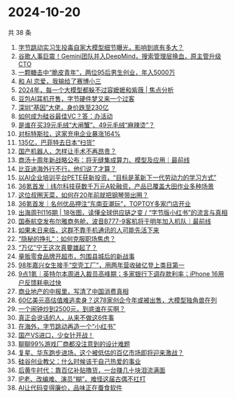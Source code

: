 # 2024-10-20

共 38 条

<!-- BEGIN 36KR -->
<!-- 最后更新时间 2024-10-20 09:28:15 +0800 -->
1. [字节跳动实习生投毒自家大模型细节曝光，影响到底有多大？](https://36kr.com/p/2998717634655363)
1. [谷歌人事巨震！Gemini团队并入DeepMind，搜索管理层换血，原主管升级CTO](https://36kr.com/p/2998051674503552)
1. [一颗糖击中“脆皮青年”，两位95后男生创业，年入5000万](https://36kr.com/p/2998107617786243)
1. [和 AI 恋爱，我输给了赛博小三](https://36kr.com/p/2998853715474825)
1. [2024年，每一个大模型都躲不过容嬷嬷和紫薇  | 焦点分析](https://36kr.com/p/2998747786115458)
1. [豆包AI耳机开售，字节硬件梦又来一个过客](https://36kr.com/p/2997971658831488)
1. [深圳“基因”大佬，身价跌至230亿](https://36kr.com/p/2998734060991620)
1. [如何成为硅谷最佳VC？答：办活动](https://36kr.com/p/2998831179135112)
1. [是谁在买39元毛绒“大闸蟹”、49元毛绒“麻辣烫”？](https://36kr.com/p/2998819360159879)
1. [对标特斯拉，这家充电企业暴涨164%](https://36kr.com/p/2997990287505282)
1. [135亿，巴菲特去日本“扫货”](https://36kr.com/p/2998814027806856)
1. [国产机器人，怎样让手术不再昂贵？](https://36kr.com/p/2997968228447880)
1. [商汤十周年新战略公布：将无缝集成算力、模型及应用｜最前线](https://36kr.com/p/2998885918636416)
1. [比亚迪海外行不行，他们说了才算？](https://36kr.com/p/2996293885484680)
1. [以AI企业培训平台PETE获新投资，“目标是革新下一代劳动力的学习方式”](https://36kr.com/p/2998032786225033)
1. [36氪首发｜纬尔科技获数千万元A轮融资，产品已覆盖大田作业多种场景](https://36kr.com/p/2997720301072003)
1. [这位叔圈天菜，如何在20年前就把钢琴带出圈？](https://36kr.com/p/2996443776757381)
1. [36氪首发｜名创优品押注“东南亚潮玩”，TOPTOY多家门店开业](https://36kr.com/p/2999153941936259)
1. [出海周刊116期 | 18张图，读懂全球供应链之变 / “字节版小红书”的流言与真相](https://36kr.com/p/2998825496279431)
1. [国泰航空发布尔雅商务舱，波音B777-9客机将于明年加入机队｜最前线](https://36kr.com/p/2998940674144643)
1. [如果末日来临，这群不靠手机通讯的人可能先活下来](https://36kr.com/p/2998906825963913)
1. [“隐秘的挣扎”：如何克服职场焦虑？](https://36kr.com/p/2989529610184963)
1. [“万亿”宁王这次真要雄起了？](https://36kr.com/p/2999320302352514)
1. [量贩零食品牌开超市，包围县城后的新战事](https://36kr.com/p/2999498330699908)
1. [98年嘉兴女生接手“空壳工厂”，用两年营收破亿登上类目第一](https://36kr.com/p/2999388599384452)
1. [9点1氪｜英特尔本周进入裁员高峰期；多家银行下调存款利率；iPhone 16用户反馈耗电过快](https://36kr.com/p/2998154264574337)
1. [商业地产的中报里，写清了中国消费真相](https://36kr.com/p/2998179962173827)
1. [60亿美元高估值难逃卖身？这78家创企今年或被出售，大模型独角兽在列](https://36kr.com/p/2998105753613449)
1. [一个闹钟炒到2500元，到底谁在买啊？](https://36kr.com/p/2998007608751233)
1. [真正会说话的人，从来不做这6件事](https://36kr.com/p/2998688510900613)
1. [在海外，字节跳动再造一个“小红书”](https://36kr.com/p/2997661048630920)
1. [国产VS进口，少女针开战！](https://36kr.com/p/2998072063735938)
1. [聊聊99%游戏厂商都没注意到的设计难题](https://36kr.com/p/2998061401340297)
1. [复星、华东跑步进场，这个被低估的百亿市场即将迎来激战？](https://36kr.com/p/2998675098401155)
1. [硅谷创业教父：什么时候该干自己热爱的事业](https://36kr.com/p/2986128176766723)
1. [后黄牛时代：靠百亿补贴撸货，一台赚几十块泪流满面](https://36kr.com/p/2997916494771840)
1. [IP老、改编难、演员“糊”，难怪这届古偶不扛打](https://36kr.com/p/2998130980682116)
1. [AI让代码变得廉价，品味正在蚕食软件](https://36kr.com/p/2987417881092355)
<!-- END 36KR -->